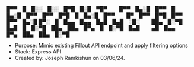 
█▀▀ █ █░░ █░░ █▀█ █░█ ▀█▀   █▀▀ █▄░█ █▀▀ █ █▄░█ █▀▀ █▀▀ █▀█ █ █▄░█ █▀▀   █▀ █▀▀ █▀█ █▀▀ █▀▀ █▄░█
█▀░ █ █▄▄ █▄▄ █▄█ █▄█ ░█░   ██▄ █░▀█ █▄█ █ █░▀█ ██▄ ██▄ █▀▄ █ █░▀█ █▄█   ▄█ █▄▄ █▀▄ ██▄ ██▄ █░▀█

- Purpose: Mimic existing Fillout API endpoint and apply filtering options
- Stack: Express API
- Created by: Joseph Ramkishun on 03/06/24.
